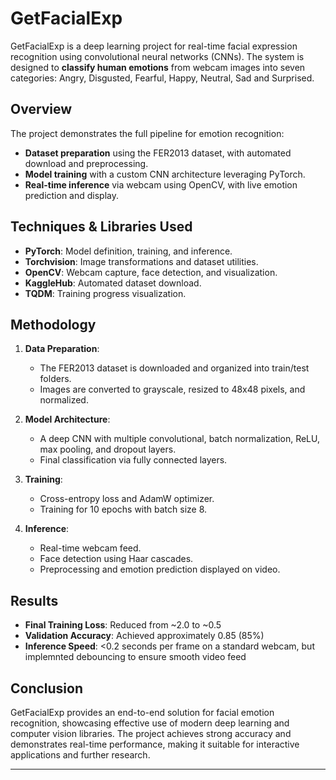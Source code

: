 # GetFacialExp

GetFacialExp is a deep learning project for real-time facial expression recognition using convolutional neural networks (CNNs). The system is designed to **classify human emotions** from webcam images into seven categories: Angry, Disgusted, Fearful, Happy, Neutral, Sad and Surprised.

## Overview

The project demonstrates the full pipeline for emotion recognition:
- **Dataset preparation** using the FER2013 dataset, with automated download and preprocessing.
- **Model training** with a custom CNN architecture leveraging PyTorch.
- **Real-time inference** via webcam using OpenCV, with live emotion prediction and display.

## Techniques & Libraries Used

- **PyTorch**: Model definition, training, and inference.
- **Torchvision**: Image transformations and dataset utilities.
- **OpenCV**: Webcam capture, face detection, and visualization.
- **KaggleHub**: Automated dataset download.
- **TQDM**: Training progress visualization.

## Methodology

1. **Data Preparation**:  
   - The FER2013 dataset is downloaded and organized into train/test folders.
   - Images are converted to grayscale, resized to 48x48 pixels, and normalized.

2. **Model Architecture**:  
   - A deep CNN with multiple convolutional, batch normalization, ReLU, max pooling, and dropout layers.
   - Final classification via fully connected layers.

3. **Training**:  
   - Cross-entropy loss and AdamW optimizer.
   - Training for 10 epochs with batch size 8.

4. **Inference**:  
   - Real-time webcam feed.
   - Face detection using Haar cascades.
   - Preprocessing and emotion prediction displayed on video.

## Results

- **Final Training Loss**: Reduced from ~2.0 to ~0.5
- **Validation Accuracy**: Achieved approximately 0.85 (85%)
- **Inference Speed**: <0.2 seconds per frame on a standard webcam, but implemnted debouncing to ensure smooth video feed

## Conclusion

GetFacialExp provides an end-to-end solution for facial emotion recognition, showcasing effective use of modern deep learning and computer vision libraries. The project achieves strong accuracy and demonstrates real-time performance, making it suitable for interactive applications and further research.

---------------------------------------------------